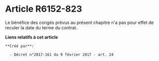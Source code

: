 # Article R6152-823

Le bénéfice des congés prévus au présent chapitre n'a pas pour effet de reculer la date du terme du contrat.

**Liens relatifs à cet article**

	**Créé par**:

	  - Décret n°2017-161 du 9 février 2017 - art. 24
